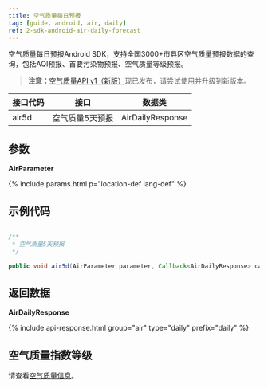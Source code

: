 ```yaml
---
title: 空气质量每日预报
tag: [guide, android, air, daily]
ref: 2-sdk-android-air-daily-forecast
---
```


空气质量每日预报Android SDK，支持全国3000+市县区空气质量预报数据的查询，包括AQI预报、首要污染物预报、空气质量等级预报。

> **注意：**[空气质量API v1（新版）](/docs/api/air-quality/)现已发布，请尝试使用并升级到新版本。

| 接口代码| 接口             | 数据类       |
| ------------------- | -------- | ------------ |
| air5d| 空气质量5天预报  | AirDailyResponse |

## 参数

**AirParameter**

{% include params.html p="location-def lang-def" %}

## 示例代码

```java

/**
 * 空气质量5天预报
 */

public void air5d(AirParameter parameter, Callback<AirDailyResponse> callback);

```

## 返回数据

**AirDailyResponse**

{% include api-response.html group="air" type="daily"  prefix="daily" %}

<!-- | 属性        | 说明                       | 示例值                |
| ----------- | -------------------------- | --------------------- |
| getCode     | 参考[状态码](/docs/resource/status-code/)                    | 200  |
| getUpdateTime | 接口更新时间             | 2017-10-25T04:34+08:00     |
| getFxLink     | 所查询城市的天气预报网页 | https://www.qweather.com/air/beijing-101010100.html |
| getDaily | 空气质量 AQI 5天预报       | List&lt;AirDaily&gt; |
| getRefer    | Refer 数据来源以及数据授权 | Refer                 |

**Refer**

| 属性        | 说明        | 类型                | 示例值        |
| ---------- | ----------- | ------------------ | ------------ |
| getSources | 原始数据来源  | List&lt;String&gt; | QWeather     |
| getLicense | 使用许可     | List&lt;String&gt; | QWeather Developers License |

**AirDaily**

| 属性        | 说明                          | 示例值     |
| ----------- | ----------------------------- | ---------- |
| getFxDate   | 预报日期,格式yyyy-MM-dd       | 2017-08-09 |
| getAqi      | 空气质量指数，AQI和PM25的关系 | 74         |
| getPrimary  | 主要污染物                    | PM2.5       |
| getLevel    | 实时空气质量指数等级          | 2          |
| getCategory | 实时空气质量指数级别          | 良         | -->

## 空气质量指数等级

请查看[空气质量信息](/docs/resource/air-info/)。
